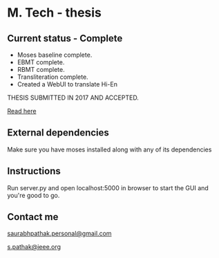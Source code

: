 # M. Tech - thesis

## Current status - Complete

* Moses baseline complete.
* EBMT complete.
* RBMT complete.
* Transliteration complete.
* Created a WebUI to translate Hi-En

THESIS SUBMITTED IN 2017 AND ACCEPTED.

[Read here](https://drive.google.com/file/d/1fjIet5dxgmDcAK827_JAC2CjN1DNwjba/view)

## External dependencies
Make sure you have moses installed along with any of its dependencies

## Instructions

Run server.py and open localhost:5000 in browser to start the GUI and you're good to go.

## Contact me

[saurabhpathak.personal@gmail.com](mailto:saurabhpathak.personal@gmail.com)

[s.pathak@ieee.org](mailto:s.pathak@ieee.org)
